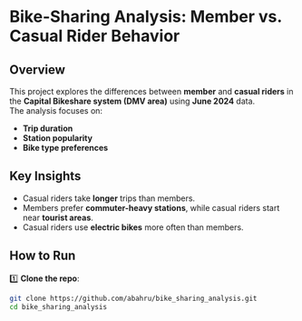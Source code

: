 # Bike-Sharing Analysis: Member vs. Casual Rider Behavior

## Overview
This project explores the differences between **member** and **casual riders** in the **Capital Bikeshare system (DMV area)** using **June 2024** data.  
The analysis focuses on:
- **Trip duration**
- **Station popularity**
- **Bike type preferences**  

## Key Insights
- Casual riders take **longer** trips than members.  
- Members prefer **commuter-heavy stations**, while casual riders start near **tourist areas**.  
- Casual riders use **electric bikes** more often than members.  

## How to Run  
1️⃣ **Clone the repo**:  
   ```sh
   git clone https://github.com/abahru/bike_sharing_analysis.git
   cd bike_sharing_analysis
